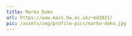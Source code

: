 ```yaml
---
title: Marko Doko
url: https://www.macs.hw.ac.uk/~md2021/
pic: /assets/img/profile-pics/marko-doko.jpg
---
```


